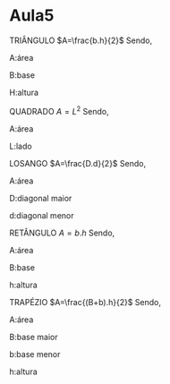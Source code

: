 
# Aula5


TRIÂNGULO
$A=\frac{b.h}{2}$
Sendo,

A:área 

B:base

H:altura


QUADRADO
$A=L^{2}$
Sendo,

A:área 

L:lado

LOSANGO 
$A=\frac{D.d}{2}$
Sendo,

A:área 

D:diagonal maior 

d:diagonal menor 

RETÂNGULO 
$A=b.h$
Sendo, 

A:área 

B:base

h:altura 

TRAPÉZIO 
$A=\frac{(B+b).h}{2}$
Sendo,

A:área 

B:base maior

b:base menor 

h:altura 

